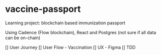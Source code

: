 # vaccine-passport
Learning project: blockchain based immunization passport

Using Cadence (Flow blockchain), React and Postgres (not sure if all data can be on-chain)

[] User Journey
[] User Flow - Vaccination
[] UX - Figma
[] TDD
